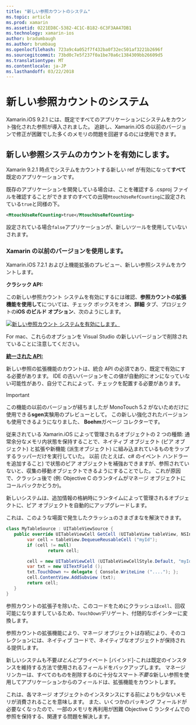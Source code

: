```yaml
---
title: "新しい参照カウントのシステム"
ms.topic: article
ms.prod: xamarin
ms.assetid: 0221ED8C-5382-4C1C-B182-6C3F3AA47DB1
ms.technology: xamarin-ios
author: bradumbaugh
ms.author: brumbaug
ms.openlocfilehash: 723a9c4a052f7f432ba0f32ec501af3221b2696f
ms.sourcegitcommit: 73bd0c7e5f237f0a1be70a6c1384309bb26609d5
ms.translationtype: MT
ms.contentlocale: ja-JP
ms.lasthandoff: 03/22/2018
---
```

# <a name="new-reference-counting-system"></a>新しい参照カウントのシステム

Xamarin.iOS 9.2.1 には、既定ですべてのアプリケーションにシステムをカウント強化された参照が導入されました。 追跡し、Xamarin.iOS の以前のバージョンで修正が困難でした多くのメモリの問題を回避するのには使用できます。

## <a name="enabling-the-new-reference-counting-system"></a>新しい参照システムのカウントを有効にします。

Xamarin 9.2.1 時点でシステムをカウントする新しい ref が有効になって**すべて**既定のアプリケーションです。

既存のアプリケーションを開発している場合は、ことを確認する .csproj ファイルを確認することができますのすべての出現`MtouchUseRefCounting`に設定されている`true`と同様の下。

```xml
<MtouchUseRefCounting>true</MtouchUseRefCounting>
```

設定されている場合`false`アプリケーションが、新しいツールを使用していないされます。

### <a name="using-older-versions-of-xamarin"></a>Xamarin の以前のバージョンを使用します。

Xamarin.iOS 7.2.1 および上機能拡張のプレビュー、新しい参照システムをカウントします。

**クラシック API:**

この新しい参照カウント システムを有効にするには確認、**参照カウントの拡張機能を使用して**については、チェック ボックスをオン、**詳細** タブ、プロジェクトの**iOS のビルド オプション**、次のようにします。 

[![](newrefcount-images/image1.png "新しい参照カウント システムを有効にします。")](newrefcount-images/image1.png#lightbox)

For mac、これらのオプションを Visual Studio の新しいバージョンで削除されていることに注意してください。

 **[統一された API:](~/cross-platform/macios/unified/index.md)**

 新しい参照の拡張機能のカウントは、統合 API の必須であり、既定で有効にする必要があります。 IDE の古いバージョンをこの値が自動的にオンになっていない可能性があり、自分でこれによって、チェックを配置する必要があります。

    
> [!IMPORTANT]
> この機能の以前のバージョンが経ちましたが MonoTouch 5.2 がないためだけに使用できる**sgen**実験用のプレビューとして。 この新しい強化されたバージョンも使用できるようになりました、 **Boehm**ガベージ コレクターです。


従来されている Xamarin.iOS によって管理されるオブジェクトの 2 つの種類: 通常余分なメモリ内状態を保持することで、ネイティブ オブジェクト (ピア オブジェクト) と拡張や新機能 (派生オブジェクト) に組み込まれているものをラップするラッパーだけを実行していた。 以前 (たとえば、c# のイベント ハンドラーを追加すること) で状態のピア オブジェクトを補強おできますが、参照されていないと、収集の移動オブジェクトできるようにすることでした。 これが原因で、クラッシュ後で (例: Objective C のランタイムがマネージ オブジェクトにコールバックかどうか)。

新しいシステムは、追加情報の格納時にランタイムによって管理されるオブジェクトに、ピア オブジェクトを自動的にアップグレードします。

これは、このような場面で発生したクラッシュのさまざまなを解決できます。

```csharp
class MyTableSource : UITableViewSource {
   public override UITableViewCell GetCell (UITableView tableView, NSIndexPath indexPath) {
        var cell = tableView.DequeueReusableCell ("myId");
        if (cell != null)
                return cell;

        cell = new UITableViewCell (UITableViewCellStyle.Default, "myId");
        var txt = new UITextField ();
        txt.TouchDown += delegate { Console.WriteLine ("...."); };
        cell.ContentView.AddSubview (txt);
        return cell;
   }
}
```

参照カウントの拡張子を除いた、このコードをためにクラッシュは`cell`、回収可能になりますしているため、`TouchDown`デリゲート、付随的なポインターに変換します。

参照カウントの拡張機能により、マネージ オブジェクトは存続により、そのコレクションには、ネイティブ コードで、ネイティブなオブジェクトが保持される提供します。

新しいシステムも不要*ほとんど*プライベート [バインド]-これは既定のインスタンスを維持する方法で使用されるフィールドをバックアップします。 マネージ リンカーは、すべてのものを削除するのに十分なスマート*不要な*新しい参照を使用してアプリケーションからのフィールドは、拡張機能をカウントします。

これは、各マネージ オブジェクトのインスタンスにする前によりも少ないメモリが消費されることを意味します。 また、いくつかのバッキング フィールドが必要なくなったので、一部のメモリを再利用が困難 Objective C ランタイムでの参照を保持する、関連する問題を解決します。
